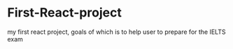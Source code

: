 # First-React-project
my first react project, goals of which is to help user to prepare for the IELTS exam
